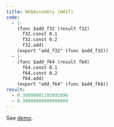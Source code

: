 ```yaml
---
title: WebAssembly (WAST)
code:
  - |-
    (func $add_f32 (result f32)
      f32.const 0.1
      f32.const 0.2
      f32.add)
    (export "add_f32" (func $add_f32))
  - |-
    (func $add_f64 (result f64)
      f64.const 0.1
      f64.const 0.2
      f64.add)
    (export "add_f64" (func $add_f64))
result:
  - 0.30000001192092896
  - 0.30000000000000004
---
```


See [demo][1].

[1]: https://webassembly.studio/?f=r739k6d6q4t
